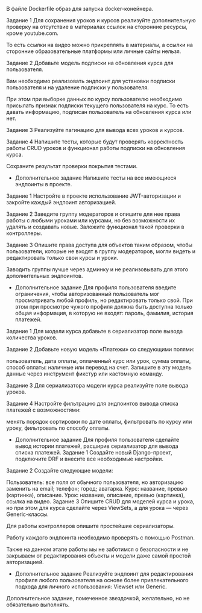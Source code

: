 В файле Dockerfile образ для запуска docker-конейнера.

Задание 1
Для сохранения уроков и курсов реализуйте дополнительную проверку на отсутствие в материалах ссылок на сторонние ресурсы, кроме youtube.com.

То есть ссылки на видео можно прикреплять в материалы, а ссылки на сторонние образовательные платформы или личные сайты нельзя.

Задание 2
Добавьте модель подписки на обновления курса для пользователя.

Вам необходимо реализовать эндпоинт для установки подписки пользователя и на удаление подписки у пользователя.

При этом при выборке данных по курсу пользователю необходимо присылать признак подписки текущего пользователя на курс. То есть давать информацию, подписан пользователь на обновления курса или нет.

Задание 3
Реализуйте пагинацию для вывода всех уроков и курсов.

Задание 4
Напишите тесты, которые будут проверять корректность работы CRUD уроков и функционал работы подписки на обновления курса.

Сохраните результат проверки покрытия тестами.

* Дополнительное задание
Напишите тесты на все имеющиеся эндпоинты в проекте.


Задание 1
Настройте в проекте использование JWT-авторизации и закройте каждый эндпоинт авторизацией.

Задание 2
Заведите группу модераторов и опишите для нее права работы с любыми уроками или курсами, но без возможности их удалять и создавать новые. Заложите функционал такой проверки в контроллеры.

Задание 3
Опишите права доступа для объектов таким образом, чтобы пользователи, которые не входят в группу модераторов, могли видеть и редактировать только свои курсы и уроки.

Заводить группы лучше через админку и не реализовывать для этого дополнительных эндпоинтов.

* Дополнительное задание
Для профиля пользователя введите ограничения, чтобы авторизованный пользователь мог просматривать любой профиль, но редактировать только свой. При этом при просмотре чужого профиля должна быть доступна только общая информация, в которую не входят: пароль, фамилия, история платежей.



 
Задание 1
Для модели курса добавьте в сериализатор поле вывода количества уроков.

Задание 2
Добавьте новую модель «Платежи» со следующими полями:

пользователь,
дата оплаты,
оплаченный курс или урок,
сумма оплаты,
способ оплаты: наличные или перевод на счет.
Запишите в эту модель данные через инструмент фикстур или кастомную команду.

Задание 3
Для сериализатора модели курса реализуйте поле вывода уроков.

Задание 4
Настройте фильтрацию для эндпоинтов вывода списка платежей с возможностями:

менять порядок сортировки по дате оплаты,
фильтровать по курсу или уроку,
фильтровать по способу оплаты.
* Дополнительное задание
Для профиля пользователя сделайте вывод истории платежей, расширив сериализатор для вывода списка платежей.
Задание 1
Создайте новый Django-проект, подключите DRF и внесите все необходимые настройки.

Задание 2
Создайте следующие модели:

Пользователь:
все поля от обычного пользователя, но авторизацию заменить на email;
телефон;
город;
аватарка.
Курс:
название,
превью (картинка),
описание.
Урок:
название,
описание,
превью (картинка),
ссылка на видео.
Задание 3
Опишите CRUD для моделей курса и урока, но при этом для курса сделайте через ViewSets, а для урока — через Generic-классы.

Для работы контроллеров опишите простейшие сериализаторы.

Работу каждого эндпоинта необходимо проверять с помощью Postman.

Также на данном этапе работы мы не заботимся о безопасности и не закрываем от редактирования объекты и модели даже самой простой авторизацией.

* Дополнительное задание
Реализуйте эндпоинт для редактирования профиля любого пользователя на основе более привлекательного подхода для личного использования: Viewset или Generic.

Дополнительное задание, помеченное звездочкой, желательно, но не обязательно выполнять.
 
